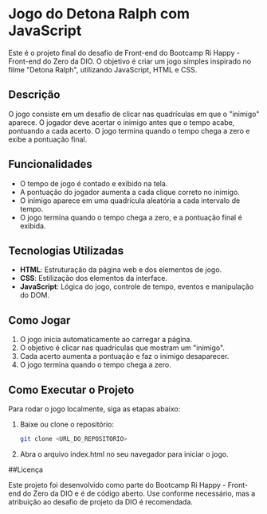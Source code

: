 # Jogo do Detona Ralph com JavaScript

Este é o projeto final do desafio de Front-end do Bootcamp Ri Happy - Front-end do Zero da DIO. O objetivo é criar um jogo simples inspirado no filme "Detona Ralph", utilizando JavaScript, HTML e CSS.

## Descrição

O jogo consiste em um desafio de clicar nas quadrículas em que o "inimigo" aparece. O jogador deve acertar o inimigo antes que o tempo acabe, pontuando a cada acerto. O jogo termina quando o tempo chega a zero e exibe a pontuação final.

## Funcionalidades

- O tempo de jogo é contado e exibido na tela.
- A pontuação do jogador aumenta a cada clique correto no inimigo.
- O inimigo aparece em uma quadrícula aleatória a cada intervalo de tempo.
- O jogo termina quando o tempo chega a zero, e a pontuação final é exibida.

## Tecnologias Utilizadas

- **HTML**: Estruturação da página web e dos elementos de jogo.
- **CSS**: Estilização dos elementos da interface.
- **JavaScript**: Lógica do jogo, controle de tempo, eventos e manipulação do DOM.

## Como Jogar

1. O jogo inicia automaticamente ao carregar a página.
2. O objetivo é clicar nas quadrículas que mostram um "inimigo".
3. Cada acerto aumenta a pontuação e faz o inimigo desaparecer.
4. O jogo termina quando o tempo chega a zero.

## Como Executar o Projeto

Para rodar o jogo localmente, siga as etapas abaixo:

1. Baixe ou clone o repositório:
   ```bash
   git clone <URL_DO_REPOSITORIO>
   
2. Abra o arquivo index.html no seu navegador para iniciar o jogo.


##Licença

Este projeto foi desenvolvido como parte do Bootcamp Ri Happy - Front-end do Zero da DIO e é de código aberto. Use conforme necessário, mas a atribuição ao desafio de projeto da DIO é recomendada.


